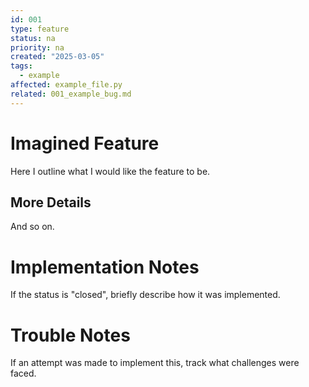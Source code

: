 ```yaml
---
id: 001
type: feature
status: na
priority: na
created: "2025-03-05"
tags:
  - example
affected: example_file.py
related: 001_example_bug.md
---
```


# Imagined Feature

Here I outline what I would like the feature to be.

## More Details

And so on.

# Implementation Notes

If the status is "closed", briefly describe how it was implemented.

# Trouble Notes

If an attempt was made to implement this, track what challenges were faced.
